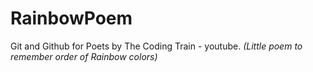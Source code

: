# RainbowPoem
Git and Github for Poets by The Coding Train - youtube.
*(Little poem to remember order of Rainbow colors)*
